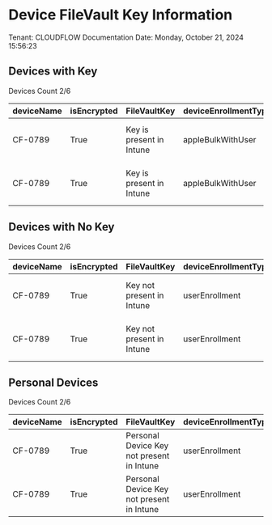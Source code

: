 # Device FileVault Key Information

Tenant: CLOUDFLOW 
Documentation Date: Monday, October 21, 2024 15:56:23

## Devices with Key

Devices Count 2/6

| deviceName | isEncrypted | FileVaultKey | deviceEnrollmentType | id | managedDeviceName | managedDeviceOwnerType | osVersion | userDisplayName | userPrincipalName |
|------------|-------------|--------------|----------------------|----|-------------------|------------------------|-----------|-----------------|-------------------|
| CF-0789 | True | Key is present in Intune | appleBulkWithUser | xxxxxxxx-xxxx-xxxx-xxxx-xxxxxxxxxxxx | xxxxxxxx-xxxx-xxxx-xxxx-xxxxxxxxxxxx_MacOS_5/15/2023_10:59 AM | company | 14.5 (23F79) | Harry Potter | Harry.potter@cloudflow.be |
| CF-0789 | True | Key is present in Intune | appleBulkWithUser | xxxxxxxx-xxxx-xxxx-xxxx-xxxxxxxxxxxx | xxxxxxxx-xxxx-xxxx-xxxx-xxxxxxxxxxxx_MacOS_1/31/2023_5:15 PM | company | 14.5 (23F79) | Harry Potter | Harry.potter@cloudflow.be |

## Devices with No Key

Devices Count 2/6

| deviceName | isEncrypted | FileVaultKey | deviceEnrollmentType | id | managedDeviceName | managedDeviceOwnerType | osVersion | userDisplayName | userPrincipalName |
|------------|-------------|--------------|----------------------|----|-------------------|------------------------|-----------|-----------------|-------------------|
| CF-0789 | True | Key not present in Intune | userEnrollment | xxxxxxxx-xxxx-xxxx-xxxx-xxxxxxxxxxxx | Harry.potter_MacOS_8/31/2023_8:47 AM | company | 13.5.1 (22G90) | Harry Potter | Harry.potter@cloudflow.be |
| CF-0789 | True | Key not present in Intune | userEnrollment | xxxxxxxx-xxxx-xxxx-xxxx-xxxxxxxxxxxx | Harry.potter_MacOS_8/31/2022_4:18 PM | company | 14.4.1 (23E224) | Harry Potter | Harry.potter@cloudflow.be |
## Personal Devices

Devices Count 2/6

| deviceName | isEncrypted | FileVaultKey | deviceEnrollmentType | id | managedDeviceName | managedDeviceOwnerType | osVersion | userDisplayName | userPrincipalName |
|------------|-------------|--------------|----------------------|----|-------------------|------------------------|-----------|-----------------|-------------------|
| CF-0789 | True | Personal Device Key not present in Intune | userEnrollment | xxxxxxxx-xxxx-xxxx-xxxx-xxxxxxxxxxxx | Harry.potter_MacOS_7/31/2023_11:34 AM | personal | 14.5 (23F79) | Harry Potter | Harry.potter@cloudflow.be |
| CF-0789 | True | Personal Device Key not present in Intune | userEnrollment | xxxxxxxx-xxxx-xxxx-xxxx-xxxxxxxxxxxx | Harry.potter_MacOS_11/16/2023_10:02 PM | personal | 14.5 (23F79) | Harry Potter | Harry.potter@cloudflow.be |

